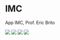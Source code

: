 # IMC
App IMC, Prof. Eric Brito

![](Imagens/Captura1.png)
![](Imagens/Captura2.png)
![](Imagens/Captura3.png)
![](Imagens/Captura4.png)
